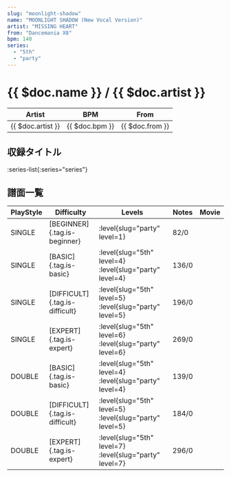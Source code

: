 ```yaml
---
slug: "moonlight-shadow"
name: "MOONLIGHT SHADOW (New Vocal Version)"
artist: "MISSING HEART"
from: "Dancemania X8"
bpm: 140
series:
  - "5th"
  - "party"
---
```


# {{ $doc.name }} / {{ $doc.artist }}

|Artist|BPM|From|
|------|---|----|
|{{ $doc.artist }}|{{ $doc.bpm }}|{{ $doc.from }}|

## 収録タイトル

:series-list{:series="series"}

## 譜面一覧

|PlayStyle|Difficulty|Levels|Notes|Movie|
|---------|----------|------|-----|-----|
|SINGLE|[BEGINNER]{.tag.is-beginner}|<div class="field is-grouped is-grouped-multiline"> :level{slug="party" level=1}</div>|82/0||
|SINGLE|[BASIC]{.tag.is-basic}|<div class="field is-grouped is-grouped-multiline"> :level{slug="5th" level=4} :level{slug="party" level=4}</div>|136/0||
|SINGLE|[DIFFICULT]{.tag.is-difficult}|<div class="field is-grouped is-grouped-multiline"> :level{slug="5th" level=5} :level{slug="party" level=5}</div>|196/0||
|SINGLE|[EXPERT]{.tag.is-expert}|<div class="field is-grouped is-grouped-multiline"> :level{slug="5th" level=6} :level{slug="party" level=6}</div>|269/0||
|DOUBLE|[BASIC]{.tag.is-basic}|<div class="field is-grouped is-grouped-multiline"> :level{slug="5th" level=4} :level{slug="party" level=4}</div>|139/0||
|DOUBLE|[DIFFICULT]{.tag.is-difficult}|<div class="field is-grouped is-grouped-multiline"> :level{slug="5th" level=5} :level{slug="party" level=5}</div>|184/0||
|DOUBLE|[EXPERT]{.tag.is-expert}|<div class="field is-grouped is-grouped-multiline"> :level{slug="5th" level=7} :level{slug="party" level=7}</div>|296/0||
